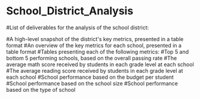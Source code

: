 # School_District_Analysis

#List of deliverables for the analysis of the school district: 

#A high-level snapshot of the district's key metrics, presented in a table format
#An overview of the key metrics for each school, presented in a table format
#Tables presenting each of the following metrics:
#Top 5 and bottom 5 performing schools, based on the overall passing rate
#The average math score received by students in each grade level at each school
#The average reading score received by students in each grade level at each school
#School performance based on the budget per student
#School performance based on the school size 
#School performance based on the type of school
